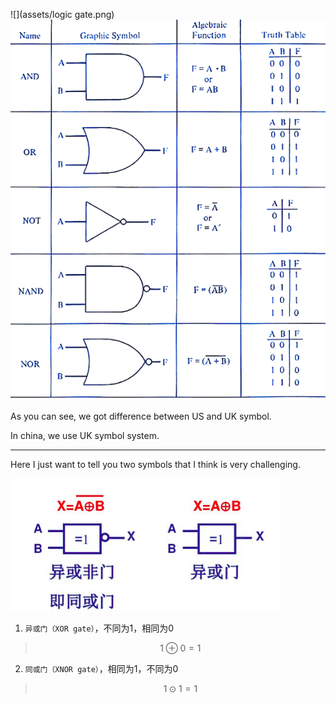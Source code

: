 ![](assets/logic gate.png)
![](assets/logic_gate_2.png)


As you can see, we got difference between US and UK symbol.

In china, we use UK symbol system.

___

Here I just want to tell you two symbols that I think is very challenging.

![](assets/xnor_or_xor_gate.png)

1. `异或门（XOR gate）`，不同为1，相同为0
> $$1 \oplus 0 = 1$$

2. `同或门（XNOR gate）`，相同为1，不同为0
> $$1 \odot 1 = 1$$